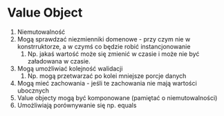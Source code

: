 # Value Object

1. Niemutowalność
2. Mogą sprawdzać niezmienniki domenowe - przy czym nie w konstrruktorze, a w czymś co będzie robić instancjonowanie
   1. Np. jakaś wartość może się zmienić w czasie i może nie być załadowana w czasie.
3. Mogą umożliwiać kolejność walidacji
   1. Np. mogą przetwarzać po kolei mniejsze porcje danych
4. Mogą mieć zachowania - jeśli te zachowania nie mają wartości ubocznych
5. Value objecty mogą być komponowane (pamiętać o niemutowalności)
6. Umożliwiają porównywanie się np. equals
